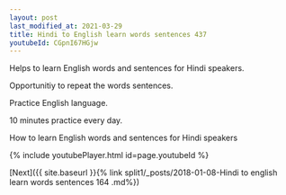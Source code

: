 ```yaml
---
layout: post
last_modified_at: 2021-03-29
title: Hindi to English learn words sentences 437 
youtubeId: CGpnI67HGjw
---
```

 
 
Helps to learn English words and sentences for Hindi speakers.

Opportunitiy to repeat the words sentences. 

Practice English language. 
 
10 minutes practice every day. 
 
How to learn English words and sentences for Hindi speakers 
 
{% include youtubePlayer.html id=page.youtubeId %}
 
 
[Next]({{ site.baseurl }}{% link  split1/_posts/2018-01-08-Hindi to english learn words sentences 164 .md%})
 
